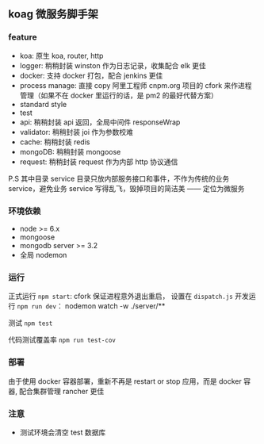 ##  koag 微服务脚手架

### feature
- koa: 原生 koa, router, http
- logger: 稍稍封装 winston 作为日志记录，收集配合 elk 更佳
- docker: 支持 docker 打包，配合 jenkins 更佳
- process manage: 直接 copy 阿里工程师 cnpm.org 项目的 cfork 来作进程管理（如果不在 docker 里运行的话，是 pm2 的最好代替方案）
- standard style
- test
- api: 稍稍封装 api 返回，全局中间件 responseWrap
- validator: 稍稍封装 joi 作为参数校难
- cache: 稍稍封装 redis
- mongoDB: 稍稍封装 mongoose
- request: 稍稍封装 request 作为内部 http 协议通信

P.S 其中目录 service 目录只放内部服务接口和事件，不作为传统的业务 service，避免业务 service 写得乱飞，毁掉项目的简洁美 —— 定位为微服务

### 环境依赖
* node >= 6.x
* mongoose
* mongodb server >= 3.2
* 全局 nodemon

### 运行
正式运行 `npm start`: cfork 保证进程意外退出重启， 设置在 `dispatch.js`
开发运行 `npm run dev`： nodemon watch -w ./server/**

测试 `npm test`

代码测试覆盖率 `npm run test-cov`

### 部署
由于使用 docker 容器部署，重新不再是 restart or stop 应用，而是 docker 容器, 配合集群管理 rancher 更佳

### 注意

- 测试环境会清空 test 数据库

